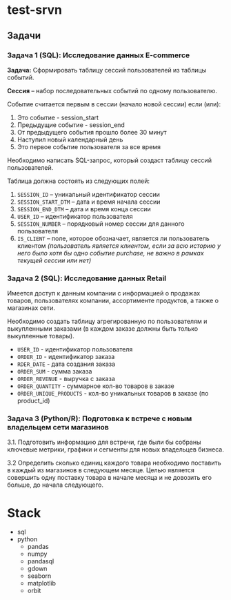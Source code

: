 # test-srvn

## Задачи

### Задача 1 (SQL): Исследование данных E-commerce
**Задача:** Сформировать таблицу сессий пользователей из таблицы событий.

**Сессия** – набор последовательных событий по одному пользователю.

Событие считается первым в сессии (начало новой сессии) если (или):

1. Это событие - session_start
2. Предыдущие событие - session_end
3. От предыдущего события прошло более 30 минут
4. Наступил новый календарный день
5. Это первое событие пользователя за все время

Необходимо написать SQL-запрос, который создаст таблицу сессий пользователей.

Таблица должна состоять из следующих полей:
1. `SESSION_ID` – уникальный идентификатор сессии
2. `SESSION_START_DTM` – дата и время начала сессии
3. `SESSION_END_DTM` – дата и время конца сессии
4. `USER_ID` – идентификатор пользователя
5. `SESSION_NUMBER` – порядковый номер сессии для данного пользователя
6. `IS_CLIENT` – поле, которое обозначает, является ли пользователь клиентом *(пользователь является клиентом, если за всю историю у него было хотя бы одно событие purchase, не важно в рамках текущей сессии или нет)*


### Задача 2 (SQL): Исследование данных Retail
Имеется доступ к данным компании с информацией о продажах товаров, пользователях компании, ассортименте продуктов, а также о магазинах сети.

Необходимо создать таблицу агрегированную по пользователям и  выкупленными заказами (в каждом заказе должны быть только выкупленные товары).

* `USER_ID` - идентификатор пользователя
* `ORDER_ID` - идентификатор заказа
* `RDER_DATE` - дата создания заказа
* `ORDER_SUM` - сумма заказа
* `ORDER_REVENUE` - выручка с заказа
* `ORDER_QUANTITY` - суммарное кол-во товаров в заказе
* `ORDER_UNIQUE_PRODUCTS` - кол-во уникальных товаров в заказе (по product_id)


### Задача 3 (Python/R): Подготовка к встрече с новым владельцем сети магазинов
3.1. Подготовить информацию для встречи, где были бы собраны ключевые метрики, графики и сегменты для новых владельцев бизнеса. 

3.2 Определить сколько единиц каждого товара необходимо поставить в каждый из магазинов в следующем месяце. Целью является совершить одну поставку товара в начале месяца и не довозить его больше, до начала следующего.

# Stack
- sql
- python
  - pandas
  - numpy
  - pandasql
  - gdown
  - seaborn
  - matplotlib
  - orbit
